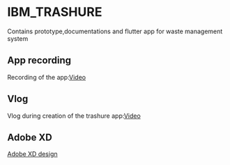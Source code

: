 # IBM_TRASHURE
Contains prototype,documentations and flutter app for waste management system


## App recording
Recording of the app:[Video](https://youtu.be/7flQNPVBzmM)

## Vlog
Vlog during creation of the trashure app:[Video](https://youtu.be/hGidtdKPhkY)

## Adobe XD
[Adobe XD design](/Trashure_Adobe_Xd.xd)




